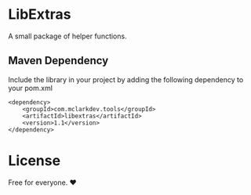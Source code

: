 # LibExtras

A small package of helper functions.

## Maven Dependency

Include the library in your project by adding the following dependency to your pom.xml

```
<dependency>
	<groupId>com.mclarkdev.tools</groupId>
	<artifactId>libextras</artifactId>
	<version>1.1</version>
</dependency>
```

# License

Free for everyone. ❤
